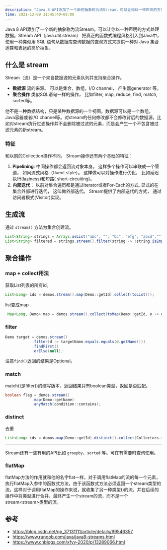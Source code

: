```yaml
---
description: "Java 8 API添加了一个新的抽象称为流Stream，可以让你以一种声明的方式处理数据。Stream API（java.util.stream） 把真正的函数式编程风格引入到Java中，使用一种类似用 SQL 语句从数据库查询数据的直观方式来提供一种对 Java 集合运算和表达的高阶抽象。"
time: 2021-12-09 11:45:40+08:00
---
```


Java 8 API添加了一个新的抽象称为流Stream，可以让你以一种声明的方式处理数据。Stream API（java.util.stream） 把真正的函数式编程风格引入到Java中，使用一种类似用 SQL 语句从数据库查询数据的直观方式来提供一种对 Java 集合运算和表达的高阶抽象。

## 什么是 stream

Stream（流）是一个来自数据源的元素队列并支持聚合操作。  

* **数据源** 流的来源。 可以是集合，数组，I/O channel， 产生器generator 等。
* **聚合操作** 类似SQL语句一样的操作， 比如filter, map, reduce, find, match, sorted等。

他不是一种数据结构，只是某种数据源的一个视图，数据源可以是一个数组，Java容器或者I/O channel等。对stream的任何修改都不会修改背后的数据源，比如对stream执行过滤操作并不会删除被过滤的元素，而是会产生一个不包含被过滤元素的新stream。

### 特征

和以前的Collection操作不同， Stream操作还有两个基础的特征：

1. **Pipelining**: 中间操作都会返回流对象本身。 这样多个操作可以串联成一个管道， 如同流式风格（fluent style）。 这样做可以对操作进行优化， 比如延迟执行(laziness)和短路( short-circuiting)。
2. **内部迭代**： 以前对集合遍历都是通过Iterator或者For-Each的方式, 显式的在集合外部进行迭代， 这叫做外部迭代。 Stream提供了内部迭代的方式， 通过访问者模式(Visitor)实现。

## 生成流

通过 `stream()` 方法为集合创建流。

```java
List<String> strings = Arrays.asList("abc", "", "bc", "efg", "abcd","", "jkl");
List<String> filtered = strings.stream().filter(string -> !string.isEmpty()).collect(Collectors.toList());
```

## 聚合操作

### map + collect用法

获取List列表的所有id。

```java
List<Long> ids = demos.stream().map(Demo::getId).collect(toList());
```

list变成map

```java
 Map<Long, Demo> map = demos.stream().collect(toMap(Demo::getId, o -> o));
```

### filter

```java
Demo target = demos.stream()
            .filter(d -> targetName.equals.equals(d.getName()))
            .findFirst()
            .orElse(null);
```

注意`find()`返回的结果是Optional。

### match

match()是filter()的缩写版本，返回结果只有boolean类型，返回是否匹配。

```java
boolean flag = demos.stream()
            .map(Demo::getName)
            .anyMatch(condition::contains);
```

### distinct

去重

```java
List<Long> ids = demos.map(Demo::getId).distinct().collect(Collectors.toList());
```

***

Stream还有一些有用的API比如 `groupby`、`sorted` 等。可在有需要时查询使用。

### flatMap

flatMap方法的作用就和他的名字flat一样，对于调用flatMap的流的每一个元素，执行flatMap入参中的函数式方法，由于该函数式方法必须返回一个stream<T>类型的流，这样对于调用flatMap的操作来说，就收集了另一种类型(<T>)的流，并在后续的操作中将<T>类型进行合并，最终产生一个stream<T>的流，而不是一个stream<stream<T>>类型的流。

 
## 参考

* https://blog.csdn.net/qq_37131111/article/details/99546357  
* https://www.runoob.com/java/java8-streams.html
* https://www.cnblogs.com/xfyy-2020/p/13289066.html